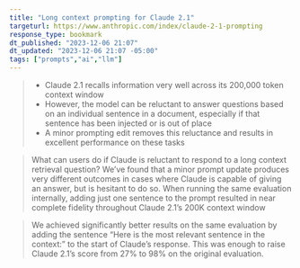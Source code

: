 ```yaml
---
title: "Long context prompting for Claude 2.1"
targeturl: https://www.anthropic.com/index/claude-2-1-prompting
response_type: bookmark
dt_published: "2023-12-06 21:07"
dt_updated: "2023-12-06 21:07 -05:00"
tags: ["prompts","ai","llm"]
---
```


> - Claude 2.1 recalls information very well across its 200,000 token context window
>  - However, the model can be reluctant to answer questions based on an individual sentence in a document, especially if that sentence has been injected or is out of place
>  - A minor prompting edit removes this reluctance and results in excellent performance on these tasks

> What can users do if Claude is reluctant to respond to a long context retrieval question? We’ve found that a minor prompt update produces very different outcomes in cases where Claude is capable of giving an answer, but is hesitant to do so. When running the same evaluation internally, adding just one sentence to the prompt resulted in near complete fidelity throughout Claude 2.1’s 200K context window

> We achieved significantly better results on the same evaluation by adding the sentence “Here is the most relevant sentence in the context:” to the start of Claude’s response. This was enough to raise Claude 2.1’s score from 27% to 98% on the original evaluation.